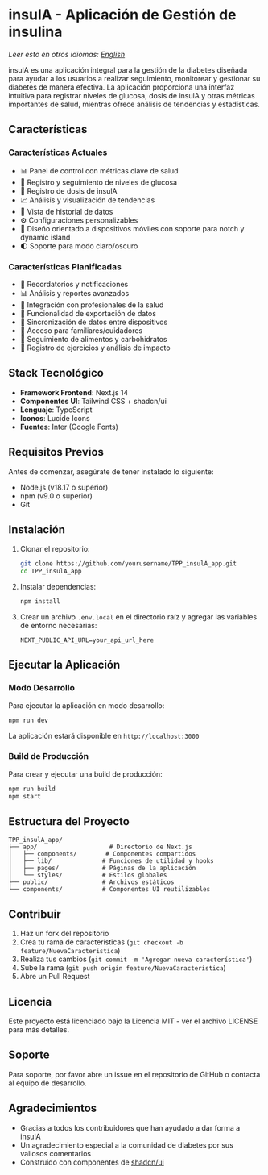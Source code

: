 # insulA - Aplicación de Gestión de insulina

*Leer esto en otros idiomas: [English](README.en.md)*

insulA es una aplicación integral para la gestión de la diabetes diseñada para ayudar a los usuarios a realizar seguimiento, monitorear y gestionar su diabetes de manera efectiva. La aplicación proporciona una interfaz intuitiva para registrar niveles de glucosa, dosis de insulA y otras métricas importantes de salud, mientras ofrece análisis de tendencias y estadísticas.

## Características

### Características Actuales

- 📊 Panel de control con métricas clave de salud
- 📝 Registro y seguimiento de niveles de glucosa
- 💉 Registro de dosis de insulA
- 📈 Análisis y visualización de tendencias
- 📅 Vista de historial de datos
- ⚙️ Configuraciones personalizables
- 📱 Diseño orientado a dispositivos móviles con soporte para notch y dynamic island
- 🌓 Soporte para modo claro/oscuro

### Características Planificadas

- 🔔 Recordatorios y notificaciones
- 📊 Análisis y reportes avanzados
- 🤝 Integración con profesionales de la salud
- 📱 Funcionalidad de exportación de datos
- 🔄 Sincronización de datos entre dispositivos
- 👥 Acceso para familiares/cuidadores
- 🍎 Seguimiento de alimentos y carbohidratos
- 💪 Registro de ejercicios y análisis de impacto

## Stack Tecnológico

- **Framework Frontend**: Next.js 14
- **Componentes UI**: Tailwind CSS + shadcn/ui
- **Lenguaje**: TypeScript
- **Iconos**: Lucide Icons
- **Fuentes**: Inter (Google Fonts)

## Requisitos Previos

Antes de comenzar, asegúrate de tener instalado lo siguiente:

- Node.js (v18.17 o superior)
- npm (v9.0 o superior)
- Git

## Instalación

1. Clonar el repositorio:

   ```bash
   git clone https://github.com/yourusername/TPP_insulA_app.git
   cd TPP_insulA_app
   ```

2. Instalar dependencias:

   ```bash
   npm install
   ```

3. Crear un archivo `.env.local` en el directorio raíz y agregar las variables de entorno necesarias:

   ```env
   NEXT_PUBLIC_API_URL=your_api_url_here
   ```

## Ejecutar la Aplicación

### Modo Desarrollo

Para ejecutar la aplicación en modo desarrollo:

```bash
npm run dev
```

La aplicación estará disponible en `http://localhost:3000`

### Build de Producción

Para crear y ejecutar una build de producción:

```bash
npm run build
npm start
```

## Estructura del Proyecto

```
TPP_insulA_app/
├── app/                    # Directorio de Next.js
│   ├── components/        # Componentes compartidos
│   ├── lib/              # Funciones de utilidad y hooks
│   ├── pages/            # Páginas de la aplicación
│   └── styles/           # Estilos globales
├── public/               # Archivos estáticos
└── components/           # Componentes UI reutilizables
```

## Contribuir

1. Haz un fork del repositorio
2. Crea tu rama de características (`git checkout -b feature/NuevaCaracteristica`)
3. Realiza tus cambios (`git commit -m 'Agregar nueva característica'`)
4. Sube la rama (`git push origin feature/NuevaCaracteristica`)
5. Abre un Pull Request

## Licencia

Este proyecto está licenciado bajo la Licencia MIT - ver el archivo LICENSE para más detalles.

## Soporte

Para soporte, por favor abre un issue en el repositorio de GitHub o contacta al equipo de desarrollo.

## Agradecimientos

- Gracias a todos los contribuidores que han ayudado a dar forma a insulA
- Un agradecimiento especial a la comunidad de diabetes por sus valiosos comentarios
- Construido con componentes de [shadcn/ui](https://ui.shadcn.com/)
